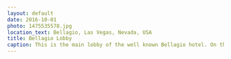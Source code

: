 ```yaml
---
layout: default
date: 2016-10-01
photo: 1475535578.jpg
location_text: Bellagio, Las Vegas, Nevada, USA
title: Bellagio Lobby
caption: This is the main lobby of the well known Bellagio hotel. On the ceiling a piece of art that lights up the room with very nice colors.
---
```


